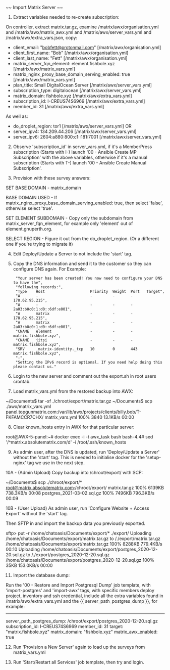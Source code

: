 
~~ Import Matrix Server ~~

1) Extract variables needed to re-create subscription:

On controller, extract matrix.tar.gz, examine /matrix/awx/organisation.yml and /matrix/awx/matrix_awx.yml and /matrix/awx/server_vars.yml and /matrix/awx/extra_vars.json, copy:

- client_email: "bobfett@protonmail.com"		[/matrix/awx/organisation.yml]
- client_first_name: "Bob"				[/matrix/awx/organisation.yml]
- client_last_name: "Fett"				[/matrix/awx/organisation.yml]
- matrix_server_fqn_element: element.fishbole.xyz	[/matrix/awx/matrix_vars.yml]
- matrix_nginx_proxy_base_domain_serving_enabled: true	[/matrix/awx/matrix_vars.yml]
- plan_title: Small DigitalOcean Server			[/matrix/awx/server_vars.yml]
- subscription_type: digitalocean			[/matrix/awx/server_vars.yml]
- matrix_domain: fishbole.xyz				[/matrix/awx/extra_vars.yml]
- subscription_id: I-CREUS74S6969			[/matrix/awx/extra_vars.yml]
- member_id: 31						[/matrix/awx/extra_vars.yml]

As well as:

- do_droplet_region: tor1				[/matrix/awx/server_vars.yml]
OR
- server_ipv4: 134.209.44.206				[/matrix/awx/server_vars.yml]
- server_ipv6: 2604:a880:800:c1::181:7001		[/matrix/awx/server_vars.yml]


2) Observe 'subscription_id' in server_vars.yml, if it's a MemberPress subscription (Starts with I-) launch '00 - Ansible Create MP Subscription' with the above variables, otherwise if it's a manual subscription (Starts with T-) launch '00 - Ansible Create Manual Subscription'.


3) Provision with these survey answers:

SET BASE DOMAIN - matrix_domain

BASE DOMAIN USED - If matrix_nginx_proxy_base_domain_serving_enabled: true, then select 'false', otherwise select 'true'. 

SET ELEMENT SUBDOMAIN - Copy only the subdomain from matrix_server_fqn_element, for example only 'element' out of element.gnuperth.org.

SELECT REGION - Figure it out from the do_droplet_region. (Or a different one if you're trying to migrate it)


4) Edit Deploy/Update a Server to not include the 'start' tag.


5) Copy the DNS information and send it to the customer so they can configure DNS again. For Example:

        "Your server has been created! You now need to configure your DNS to have the",
        "following records:",
        "Type    Host                    Priority  Weight  Port   Target",
        "A       -                       -         -       -      178.62.95.215",
        "A       -                       -         -       -      2a03:b0c0:1:d0::6df:e001",
        "A       matrix                  -         -       -      178.62.95.215",
        "A       matrix                  -         -       -      2a03:b0c0:1:d0::6df:e001",
        "CNAME   element                 -         -       -      matrix.fishbole.xyz",
        "CNAME   jitsi                   -         -       -      matrix.fishbole.xyz",
        "SRV     _matrix-identity._tcp   10        0       443    matrix.fishbole.xyz",
        "-",
        "Setting the IPv6 record is optional. If you need help doing this please contact us."


6) Login to the new server and comment out the export.sh in root users crontab.


7) Load matrix_vars.yml from the restored backup into AWX:

~/Documents$ tar -xf ./chroot/export/matrix.tar.gz
~/Documents$ scp ./awx/matrix_vars.yml panel.topgunmatrix.com:/var/lib/awx/projects/clients/billy.bob/T-FKFAMCCR7CHX/
matrix_vars.yml                               100% 3840    13.1KB/s   00:00 


8) Clear known_hosts entry in AWX for that particular server:

root@AWX-5-panel:~# docker exec -i -t awx_task bash
bash-4.4# sed '/^matrix.absolutematrix.com/d' -i /root/.ssh/known_hosts


9) As admin user, after the DNS is updated, run 'Deploy/Update a Server' without the 'start' tag. This is needed to initialise docker for the 'setup-nginx' tag we use in the next step.


10A - (Admin Upload) Copy backup into /chroot/export/ with SCP:

~/Documents$ scp ./chroot/export/* root@matrix.absolutematrix.com:/chroot/export/
matrix.tar.gz                                                            100% 6139KB 738.3KB/s   00:08
postgres_2021-03-02.sql.gz                                               100% 7496KB 796.3KB/s   00:09 



10B - (User Upload) As admin user, run 'Configure Website + Access Export' without the 'start' tag.

Then SFTP in and import the backup data you previously exported.

sftp> put -r /home/chatoasis/Documents/export/* ./export/
Uploading /home/chatoasis/Documents/export/matrix.tar.gz to /./export/matrix.tar.gz
/home/chatoasis/Documents/export/matrix.tar.gz                         100% 8288KB 779.4KB/s   00:10
Uploading /home/chatoasis/Documents/export/postgres_2020-12-20.sql.gz to /./export/postgres_2020-12-20.sql.gz
/home/chatoasis/Documents/export/postgres_2020-12-20.sql.gz            100%   35KB 153.0KB/s   00:00


11) Import the database dump:

Run the '00 - Restore and Import Postgresql Dump' job template, 
with 'import-postgres' and 'import-awx' tags, 
with specific members deploy project, inventory and ssh credential,
include all the extra variables found in /matrix/awx/extra_vars.yml and the {{ server_path_postgres_dump }}, for example:

---
server_path_postgres_dump: /chroot/export/postgres_2020-12-20.sql.gz
subscription_id: I-CREUS74S6969
member_id: 31
target: "matrix.fishbole.xyz"
matrix_domain: "fishbole.xyz"
matrix_awx_enabled: true


12) Run 'Provision a New Server' again to load up the surveys from matrix_vars.yml


13) Run 'Start/Restart all Services' job template, then try and login.


